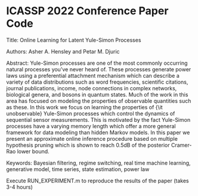 # ICASSP 2022 Conference Paper Code

Title: Online Learning for Latent Yule-Simon Processes

Authors: Asher A. Hensley and Petar M. Djuric

Abstract: Yule-Simon processes are one of the most commonly occurring natural processes you’ve never heard of. These processes generate power laws using a preferential attachment mechanism which can describe a variety of data distributions such as word frequencies, scientific citations, journal publications, income, node connections in complex networks, biological genera, and bosons in quantum states. Much of the work in this area has focused on modeling the properties of observable quantities such as these. In this work we focus on learning the properties of {\it unobservable} Yule-Simon processes which control the dynamics of sequential sensor measurements. This is motivated by the fact Yule-Simon processes have a varying memory length which offer a more general framework for data modeling than hidden Markov models. In this paper we present an approximate online inference procedure based on multiple hypothesis pruning which is shown to reach 0.5dB of the posterior Cramer-Rao lower bound.

Keywords: Bayesian filtering, regime switching, real time machine learning, generative model, time series, state estimation, power law

Execute RUN_EXPERIMENT.m to reproduce the results of the paper (takes 3-4 hours)

